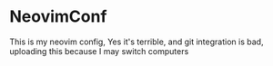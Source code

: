 # NeovimConf
This is my neovim config, Yes it's terrible, and git integration is bad, uploading this because I may switch computers
